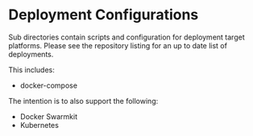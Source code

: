 # Deployment Configurations

Sub directories contain scripts and configuration for deployment target platforms. Please see the repository listing for an up to date list of deployments.

This includes:

* docker-compose

The intention is to also support the following:

* Docker Swarmkit
* Kubernetes
